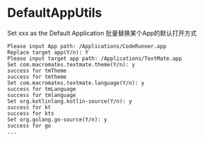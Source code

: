# DefaultAppUtils

Set xxx as the Default Application
批量替换某个App的默认打开方式

```shell
Please input App path: /Applications/CodeRunner.app
Replace target app(Y/n): Y
Please input target app path: /Applications/TextMate.app
Set com.macromates.textmate.theme(Y/n): y
success for tmTheme
success for tmtheme
Set com.macromates.textmate.language(Y/n): y
success for tmLanguage
success for tmlanguage
Set org.kotlinlang.kotlin-source(Y/n): y
success for kt
success for kts
Set org.golang.go-source(Y/n): y
success for go
...
```
